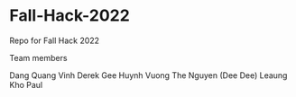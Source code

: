 # Fall-Hack-2022

Repo for Fall Hack 2022

Team members

Dang Quang Vinh
Derek Gee
Huynh Vuong The Nguyen (Dee Dee)
Leaung Kho Paul
